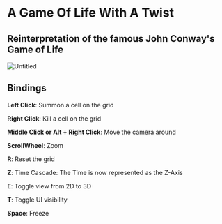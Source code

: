 # A Game Of Life With A Twist

## Reinterpretation of the famous John Conway's Game of Life

![Untitled](https://github.com/NoeBrt/Game-Of-Life-3D/assets/94910317/3752d0c9-c1a4-421e-a076-b108d0435597)

## Bindings

**Left Click**:                           Summon a cell on the grid

**Right Click**:                          Kill a cell on the grid

**Middle Click or Alt + Right Click**:    Move the camera around

**ScrollWheel**:                          Zoom

**R**:                                    Reset the grid

**Z**:                                    Time Cascade: The Time is now represented as the Z-Axis

**E**:                                    Toggle view from 2D to 3D

**T**:                                    Toggle UI visibility

**Space**:                                Freeze

